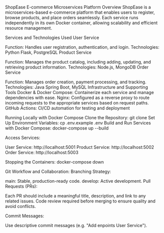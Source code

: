 ShopEase E-commerce Microservices Platform
Overview
ShopEase is a microservices-based e-commerce platform that enables users to register, browse products, and place orders seamlessly. Each service runs independently in its own Docker container, allowing scalability and efficient resource management.

Services and Technologies Used
User Service

Function: Handles user registration, authentication, and login.
Technologies: Python Flask, PostgreSQL
Product Service

Function: Manages the product catalog, including adding, updating, and retrieving product information.
Technologies: Node.js, MongoDB
Order Service

Function: Manages order creation, payment processing, and tracking.
Technologies: Java Spring Boot, MySQL
Infrastructure and Supporting Tools
Docker & Docker Compose: Containerize each service and manage dependencies with ease.
Nginx: Configured as a reverse proxy to route incoming requests to the appropriate services based on request paths.
GitHub Actions: CI/CD automation for testing and deployment

Running Locally with Docker Compose
Clone the Repository:
git clone <repository-url>
Set Up Environment Variables:
cp .env.example .env
Build and Run Services with Docker Compose:
docker-compose up --build

Access Services:

User Service: http://localhost:5001
Product Service: http://localhost:5002
Order Service: http://localhost:5003

Stopping the Containers:
docker-compose down

Git Workflow and Collaboration:
Branching Strategy:

main: Stable, production-ready code.
develop: Active development.
Pull Requests (PRs):

Each PR should include a meaningful title, description, and link to any related issues.
Code review required before merging to ensure quality and avoid conflicts.

Commit Messages:

Use descriptive commit messages (e.g. "Add enpoints User Service").